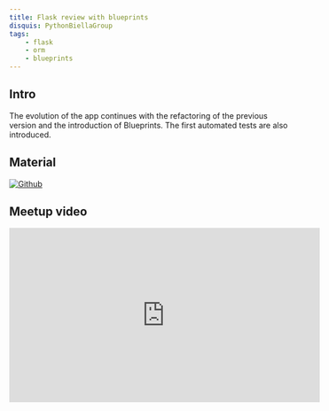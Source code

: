 ```yaml
---
title: Flask review with blueprints
disquis: PythonBiellaGroup
tags:
    - flask
    - orm
    - blueprints
---
```

## Intro

The evolution of the app continues with the refactoring of the previous version and the introduction of Blueprints. The first automated tests are also introduced.

## Material

[![Github](https://img.shields.io/badge/GitHub-181717.svg?style=for-the-badge&logo=GitHub&logoColor=white)](https://github.com/PythonBiellaGroup/MaterialeSerate/tree/master/Flask/Lezione6)

## Meetup video

<iframe width="560" height="315" src="https://www.youtube.com/embed/LNHedPR4r74?si=w7k6KFBxe7osbRw9" title="YouTube video player" frameborder="0" allow="accelerometer; autoplay; clipboard-write; encrypted-media; gyroscope; picture-in-picture; web-share" allowfullscreen></iframe>